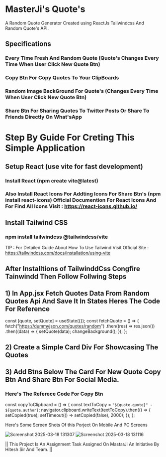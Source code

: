 # MasterJi's Quote's
A Random Quote Generator Created using ReactJs Tailwindcss And Random Quote's API.

## Specifications

### Every Time Fresh And Random Quote (Quote's Changes Every Time When User Click New Quote Btn)
### Copy Btn For Copy Quotes To Your ClipBoards
### Random Image BackGround For Quote's (Changes Every Time When User Click New Quote Btn)
### Share Btn For Sharing Quotes To Twitter Posts Or Share To Friends Directly On What'sApp

# Step By Guide For Creting This Simple Application

## Setup React (use vite for fast development)
### Install React (npm create vite@latest)
### Also Install React Icons For Addting Icons For Share Btn's (npm install react-icons) Official Documention For React Icons And For Find All Icons Visit : https://react-icons.github.io/


## Install Tailwind CSS 
### npm install tailwindcss @tailwindcss/vite
TIP : For Detailed Guide About How To Use Tailwind Visit Official Site  :  https://tailwindcss.com/docs/installation/using-vite

## After Installtions of TailwinddCss Congfire Tainwindd  Then Follow Follwing Steps 
## 1) In App.jsx Fetch Quotes Data From Random Quotes Api And Save It In States Heres The Code For Reference 

const [quote, setQuote] = useState({});
const fetchQuote = () => {
        fetch("https://dummyjson.com/quotes/random")
            .then((res) => res.json())
            .then((data) => {
                setQuote(data);
                changeBackground();
            });
    };


## 2) Create a Simple Card Div For Showcasing The Quotes 
## 3) Add Btns Below The Card For New Quote Copy Btn And Share Btn For Social Media.


### Here's The Referece Code For Copy Btn

 const copyToClipboard = () => {
        const textToCopy = `"${quote.quote}" - ${quote.author}`;
        navigator.clipboard.writeText(textToCopy).then(() => {
            setCopied(true);
            setTimeout(() => setCopied(false), 2000);
        });
    };
    

Here's Some Screen Shots Of this Porject On Mobile And PC Screens
    
  ![Screenshot 2025-03-18 131307](https://github.com/user-attachments/assets/f30f3194-429c-4750-a3f9-bd767e3f8bb8)
  ![Screenshot 2025-03-18 131116](https://github.com/user-attachments/assets/b915e02d-b3d7-429e-b08f-36d784749a20)



|| This Project Is An Assignment Task Assigned On MastarJi An Initiative By Hitesh Sir And Team. ||

